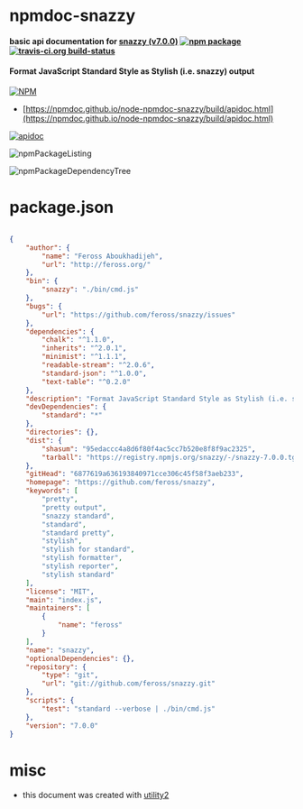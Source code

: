 # npmdoc-snazzy

#### basic api documentation for  [snazzy (v7.0.0)](https://github.com/feross/snazzy)  [![npm package](https://img.shields.io/npm/v/npmdoc-snazzy.svg?style=flat-square)](https://www.npmjs.org/package/npmdoc-snazzy) [![travis-ci.org build-status](https://api.travis-ci.org/npmdoc/node-npmdoc-snazzy.svg)](https://travis-ci.org/npmdoc/node-npmdoc-snazzy)

#### Format JavaScript Standard Style as Stylish (i.e. snazzy) output

[![NPM](https://nodei.co/npm/snazzy.png?downloads=true&downloadRank=true&stars=true)](https://www.npmjs.com/package/snazzy)

- [https://npmdoc.github.io/node-npmdoc-snazzy/build/apidoc.html](https://npmdoc.github.io/node-npmdoc-snazzy/build/apidoc.html)

[![apidoc](https://npmdoc.github.io/node-npmdoc-snazzy/build/screenCapture.buildCi.browser.%252Ftmp%252Fbuild%252Fapidoc.html.png)](https://npmdoc.github.io/node-npmdoc-snazzy/build/apidoc.html)

![npmPackageListing](https://npmdoc.github.io/node-npmdoc-snazzy/build/screenCapture.npmPackageListing.svg)

![npmPackageDependencyTree](https://npmdoc.github.io/node-npmdoc-snazzy/build/screenCapture.npmPackageDependencyTree.svg)



# package.json

```json

{
    "author": {
        "name": "Feross Aboukhadijeh",
        "url": "http://feross.org/"
    },
    "bin": {
        "snazzy": "./bin/cmd.js"
    },
    "bugs": {
        "url": "https://github.com/feross/snazzy/issues"
    },
    "dependencies": {
        "chalk": "^1.1.0",
        "inherits": "^2.0.1",
        "minimist": "^1.1.1",
        "readable-stream": "^2.0.6",
        "standard-json": "^1.0.0",
        "text-table": "^0.2.0"
    },
    "description": "Format JavaScript Standard Style as Stylish (i.e. snazzy) output",
    "devDependencies": {
        "standard": "*"
    },
    "directories": {},
    "dist": {
        "shasum": "95edaccc4a8d6f80f4ac5cc7b520e8f8f9ac2325",
        "tarball": "https://registry.npmjs.org/snazzy/-/snazzy-7.0.0.tgz"
    },
    "gitHead": "6877619a636193840971cce306c45f58f3aeb233",
    "homepage": "https://github.com/feross/snazzy",
    "keywords": [
        "pretty",
        "pretty output",
        "snazzy standard",
        "standard",
        "standard pretty",
        "stylish",
        "stylish for standard",
        "stylish formatter",
        "stylish reporter",
        "stylish standard"
    ],
    "license": "MIT",
    "main": "index.js",
    "maintainers": [
        {
            "name": "feross"
        }
    ],
    "name": "snazzy",
    "optionalDependencies": {},
    "repository": {
        "type": "git",
        "url": "git://github.com/feross/snazzy.git"
    },
    "scripts": {
        "test": "standard --verbose | ./bin/cmd.js"
    },
    "version": "7.0.0"
}
```



# misc
- this document was created with [utility2](https://github.com/kaizhu256/node-utility2)
